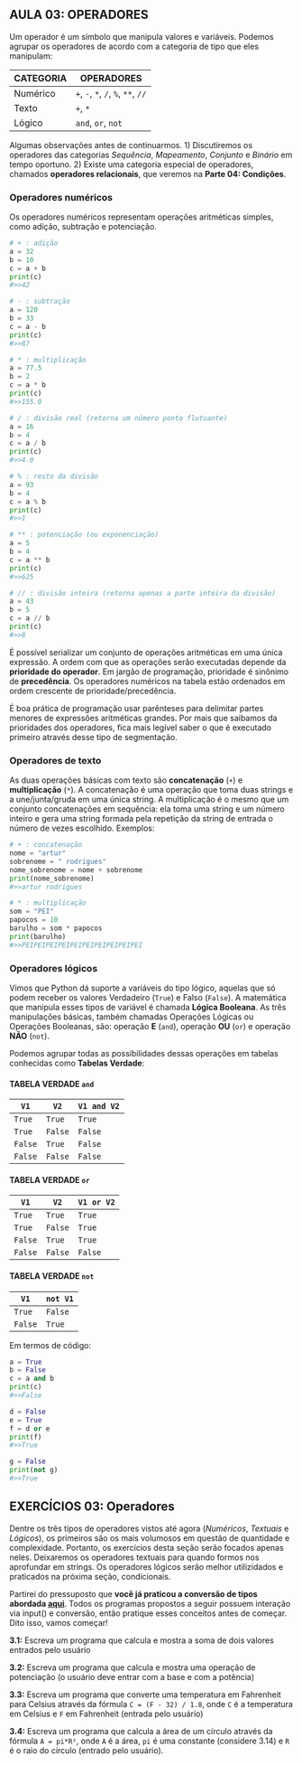## AULA 03: OPERADORES

Um operador é um símbolo que manipula valores e variáveis. Podemos agrupar os operadores de acordo com a categoria de tipo que eles manipulam:

| CATEGORIA | OPERADORES                                                      |
|-----------|-----------------------------------------------------------------|
| Numérico  | ```+```, ```-```, ```*```, ```/```, ```%```, ```**```, ```//``` |
| Texto     | ```+```, ```*```                                                |
| Lógico    | ```and```, ```or```, ```not```                                  |

Algumas observações antes de continuarmos. 1) Discutiremos os operadores das categorias *Sequência*, *Mapeamento*, *Conjunto* e *Binário* em tempo oportuno. 2) Existe uma categoria especial de operadores, chamados **operadores relacionais**, que veremos na **Parte 04: Condições**.

### Operadores numéricos

Os operadores numéricos representam operações aritméticas simples, como adição, subtração e potenciação.

```python
# + : adição
a = 32
b = 10
c = a + b
print(c)
#>>42

# - : subtração
a = 120
b = 33
c = a - b
print(c)
#>>87

# * : multiplicação
a = 77.5
b = 2
c = a * b
print(c)
#>>155.0

# / : divisão real (retorna um número ponto flutuante)
a = 16
b = 4
c = a / b
print(c)
#>>4.0

# % : resto da divisão
a = 93
b = 4
c = a % b
print(c)
#>>1

# ** : potenciação (ou exponenciação)
a = 5
b = 4
c = a ** b
print(c)
#>>625

# // : divisão inteira (retorna apenas a parte inteira da divisão)
a = 43
b = 5
c = a // b
print(c)
#>>8
```

É possível serializar um conjunto de operações aritméticas em uma única expressão. A ordem com que as operações serão executadas depende da **prioridade do operador**. Em jargão de programação, prioridade é sinônimo de **precedência**. Os operadores numéricos na tabela estão ordenados em ordem crescente de prioridade/precedência.

É boa prática de programação usar parênteses para delimitar partes menores de expressões aritméticas grandes. Por mais que saibamos da prioridades dos operadores, fica mais legível saber o que é executado primeiro através desse tipo de segmentação.

### Operadores de texto

As duas operações básicas com texto são **concatenação** (```+```) e **multiplicação** (```*```). A concatenação é uma operação que toma duas strings e a une/junta/gruda em uma única string. A multiplicação é o mesmo que um conjunto concatenações em sequência: ela toma uma string e um número inteiro e gera uma string formada pela repetição da string de entrada o número de vezes escolhido. Exemplos:

```python
# + : concatenação
nome = "artur"
sobrenome = " rodrigues"
nome_sobrenome = nome + sobrenome
print(nome_sobrenome)
#>>artur rodrigues

# * : multiplicação
som = "PEI"
papocos = 10
barulho = som * papocos
print(barulho)
#>>PEIPEIPEIPEIPEIPEIPEIPEIPEIPEI
```

### Operadores lógicos

Vimos que Python dá suporte a variáveis do tipo lógico, aquelas que só podem receber os valores Verdadeiro (```True```) e Falso (```False```). A matemática que manipula esses tipos de variável é chamada **Lógica Booleana**. As três manipulações básicas, também chamadas Operações Lógicas ou Operações Booleanas, são: operação **E** (```and```), operação **OU** (```or```) e operação **NÃO** (```not```).

Podemos agrupar todas as possibilidades dessas operações em tabelas conhecidas como **Tabelas Verdade**:

#### TABELA VERDADE ```and```
| ```V1```    | ```V2```    | ```V1 and V2``` |
|-------------|-------------|-----------------|
| ```True```  | ```True```  | ```True```      |
| ```True```  | ```False``` | ```False```     |
| ```False``` | ```True```  | ```False```     |
| ```False``` | ```False``` | ```False```     |

#### TABELA VERDADE ```or```
| ```V1```    | ```V2```    | ```V1 or V2``` |
|-------------|-------------|----------------|
| ```True```  | ```True```  | ```True```     |
| ```True```  | ```False``` | ```True```     |
| ```False``` | ```True```  | ```True```     |
| ```False``` | ```False``` | ```False```    |

#### TABELA VERDADE ```not```
| ```V1```    | ```not V1``` |
|-------------|--------------|
| ```True```  | ```False```  |
| ```False``` | ```True```   |

Em termos de código:

```python
a = True
b = False
c = a and b
print(c)
#>>False

d = False
e = True
f = d or e
print(f)
#>>True

g = False
print(not g)
#>>True
```
## EXERCÍCIOS 03: Operadores

Dentre os três tipos de operadores vistos até agora (*Numéricos*, *Textuais* e *Lógicos*), os primeiros são os mais volumosos em questão de quantidade e complexidade. Portanto, os exercícios desta seção serão focados apenas neles. Deixaremos os operadores textuais para quando formos nos aprofundar em strings. Os operadores lógicos serão melhor utilizidados e praticados na próxima seção, condicionais.

Partirei do pressuposto que **você já praticou a conversão de tipos abordada [aqui](https://github.com/keizerzilla/curso-python-notas/blob/master/exercicios/02-EXERCICIOS-tipos-dados.md)**. Todos os programas propostos a seguir possuem interação via input() e conversão, então pratique esses conceitos antes de começar. Dito isso, vamos começar!

**3.1:** Escreva um programa que calcula e mostra a soma de dois valores entrados pelo usuário

**3.2:** Escreva um programa que calcula e mostra uma operação de potenciação (o usuário deve entrar com a base e com a potência)

**3.3:** Escreva um programa que converte uma temperatura em Fahrenheit para Celsius através da fórmula ```C = (F - 32) / 1.8```, onde ```C``` é a temperatura em Celsius e ```F``` em Fahrenheit (entrada pelo usuário)

**3.4:** Escreva um programa que calcula a área de um círculo através da fórmula ```A = pi*R²```, onde ```A``` é a área, ```pi``` é uma constante (considere 3.14) e ```R``` é o raio do círculo (entrado pelo usuário).
